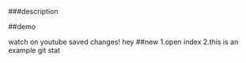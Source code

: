 ###description


##demo


watch on youtube
saved changes!
hey
##new
1.open index
2.this is an example
git stat
